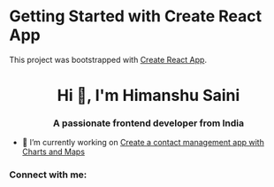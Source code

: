 # Getting Started with Create React App

This project was bootstrapped with [Create React App](https://github.com/facebook/create-react-app).
<h1 align="center">Hi 👋, I'm Himanshu Saini</h1>
<h3 align="center">A passionate frontend developer from India</h3>

- 🔭 I’m currently working on [Create a contact management app with Charts and Maps](https://subtle-toffee-11b16a.netlify.app/)

<h3 align="left">Connect with me:</h3>
<p align="left">
</p>
